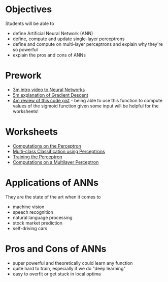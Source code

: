 # Objectives
Students will be able to
- define Artificial Neural Network (ANN)
- define, compute and update single-layer perceptrons
- define and compute on multi-layer perceptrons and explain why they're so powerful
- explain the pros and cons of ANNs

# Prework
- [3m intro video to Neural Networks](https://www.youtube.com/watch?v=HZFvLGYa2_w)
- [5m explanation of Gradient Descent](https://www.youtube.com/watch?v=umAeJ7LMCfU)
- [4m review of this code gist](https://gist.github.com/suneel0101/801ec933307c86cdac7b) - being able to use this function to compute values of the sigmoid function given some input will be helpful for the worksheets!

# Worksheets
- [Computations on the Perceptron](https://s3-us-west-2.amazonaws.com/ga-dat-2015-suneel/worksheets/ANNs/ANN_wksht1.pdf)
- [Multi-class Classification using Perceptrons](https://s3-us-west-2.amazonaws.com/ga-dat-2015-suneel/worksheets/ANNs/ANN_wksht_2.pdf)
- [Training the Perceptron](https://s3-us-west-2.amazonaws.com/ga-dat-2015-suneel/worksheets/ANNs/ANN_wksht_3.pdf)
- [Computations on a Multilayer Perceptron]()

# Applications of ANNs
They are the state of the art when it comes to
- machine vision
- speech recognition
- natural language processing
- stock market prediction
- self-driving cars

# Pros and Cons of ANNs
- super powerful and theoretically could learn any function
- quite hard to train, especially if we do "deep learning"
- easy to overfit or get stuck in local optima
